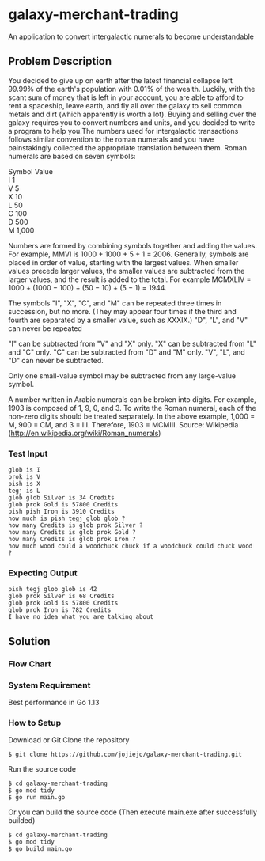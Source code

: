 # galaxy-merchant-trading #
An application to convert intergalactic numerals to become understandable

## Problem Description ##
You decided to give up on earth after the latest financial collapse left 99.99% of the earth's
population with 0.01% of the wealth. Luckily, with the scant sum of money that is left in your
account, you are able to afford to rent a spaceship, leave earth, and fly all over the galaxy to sell
common metals and dirt (which apparently is worth a lot). Buying and selling over the galaxy
requires you to convert numbers and units, and you decided to write a program to help you.The
numbers used for intergalactic transactions follows similar convention to the roman numerals and
you have painstakingly collected the appropriate translation between them. Roman numerals are
based on seven symbols: 

Symbol Value<br/>
I 1<br/>
V 5<br/>
X 10<br/>
L 50<br/>
C 100<br/>
D 500<br/>
M 1,000<br/>

Numbers are formed by combining symbols together and adding the values. For example, MMVI is
1000 + 1000 + 5 + 1 = 2006. Generally, symbols are placed in order of value, starting with the
largest values. When smaller values precede larger values, the smaller values are subtracted from
the larger values, and the result is added to the total. For example MCMXLIV = 1000 + (1000 −
100) + (50 − 10) + (5 − 1) = 1944. 

The symbols "I", "X", "C", and "M" can be repeated three times in succession, but no more. (They
may appear four times if the third and fourth are separated by a smaller value, such as XXXIX.)
"D", "L", and "V" can never be repeated

"I" can be subtracted from "V" and "X" only. "X" can be subtracted from "L" and "C" only. "C" can
be subtracted from "D" and "M" only. "V", "L", and "D" can never be subtracted. 

Only one small-value symbol may be subtracted from any large-value symbol. 

A number written in Arabic numerals can be broken into digits. For example, 1903 is composed of
1, 9, 0, and 3. To write the Roman numeral, each of the non-zero digits should be treated separately.
In the above example, 1,000 = M, 900 = CM, and 3 = III. Therefore, 1903 = MCMIII.
Source: Wikipedia (http://en.wikipedia.org/wiki/Roman_numerals)

### Test Input ###
```
glob is I
prok is V
pish is X
tegj is L 
glob glob Silver is 34 Credits
glob prok Gold is 57800 Credits
pish pish Iron is 3910 Credits
how much is pish tegj glob glob ?
how many Credits is glob prok Silver ?
how many Credits is glob prok Gold ?
how many Credits is glob prok Iron ?
how much wood could a woodchuck chuck if a woodchuck could chuck wood ? 
```

### Expecting Output ###
```
pish tegj glob glob is 42
glob prok Silver is 68 Credits
glob prok Gold is 57800 Credits
glob prok Iron is 782 Credits
I have no idea what you are talking about
```

## Solution ##

### Flow Chart ###


### System Requirement ###
Best performance in Go 1.13

### How to Setup ###
Download or Git Clone the repository
```Download or Git Clone
$ git clone https://github.com/jojiejo/galaxy-merchant-trading.git
```

Run the source code
```Run the source code
$ cd galaxy-merchant-trading
$ go mod tidy
$ go run main.go
```

Or you can build the source code (Then execute main.exe after successfully builded)
```Build the source code
$ cd galaxy-merchant-trading
$ go mod tidy
$ go build main.go
```